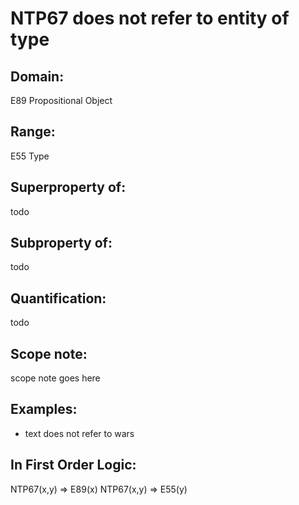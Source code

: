 # NTP67 does not refer to entity of type

## Domain: 

E89 Propositional Object

## Range: 

E55 Type

## Superproperty of: 

todo

## Subproperty of: 

todo

## Quantification: 

todo

## Scope note: 

scope note goes here

## Examples: 

* text does not refer to wars

## In First Order Logic: 

NTP67(x,y) ⇒ E89(x)
NTP67(x,y) ⇒ E55(y)

